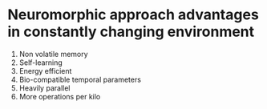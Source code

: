 # Neuromorphic approach advantages in constantly changing environment

1. Non volatile memory
1. Self-learning
1. Energy efficient 
1. Bio-compatible temporal parameters
1. Heavily parallel 
1. More operations per kilo
